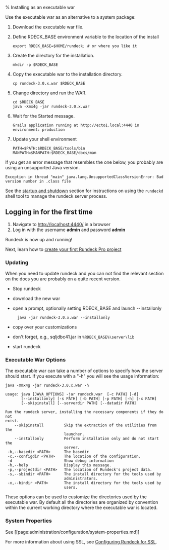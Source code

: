% Installing as an executable war

Use the executable war as an alternative to a system package:

1. Download the executable war file.
1. Define RDECK_BASE environment variable to the location of the install

    ~~~~~~~ {.bash}
    export RDECK_BASE=$HOME/rundeck; # or where you like it
    ~~~~~~~

1. Create the directory for the installation.

    ~~~~~~~ {.bash}
    mkdir -p $RDECK_BASE
    ~~~~~~~

1. Copy the executable war to the installation directory.

    ~~~~~~~ {.bash}
    cp rundeck-3.0.x.war $RDECK_BASE
    ~~~~~~~

1. Change directory and run the WAR.

    ~~~~~~~ {.bash}
    cd $RDECK_BASE    
    java -Xmx4g -jar rundeck-3.0.x.war
    ~~~~~~~

1. Wait for the Started message.

    ~~~~~~~
    Grails application running at http://ecto1.local:4440 in environment: production
    ~~~~~~~

1. Update your shell environment

    ~~~~~~~ {.bash}
    PATH=$PATH:$RDECK_BASE/tools/bin
    MANPATH=$MANPATH:$RDECK_BASE/docs/man
    ~~~~~~~


If you get an error message that resembles the one below, you probably
are using an unsupported Java version.

    Exception in thread "main" java.lang.UnsupportedClassVersionError: Bad version number in .class file

See the [startup and shutdown](../maintenance/startup-and-shutdown.html) section for
instructions on using the ``rundeckd`` shell tool to manage the
rundeck server process.

## Logging in for the first time

1. Navigate to [http://localhost:4440/](http://localhost:4440/user/login) in a browser
1. Log in with the username **admin** and password **admin**

Rundeck is now up and running!

Next, learn how to [create your first Rundeck Pro project](../../manual/getting-started.html#project-setup)

### Updating

When you need to update rundeck and you can not find the relevant section on the docs you are probably on a quite recent version.

* Stop rundeck
* download the new war
* open a prompt, optionally setting RDECK_BASE and launch --installonly

        java -jar rundeck-3.0.x.war --installonly

* copy over your customizations
* don't forget, e.g., sqljdbc41.jar in `%RDECK_BASE%\server\lib`
* start rundeck

### Executable War Options

The executable war can take a number of options to specify how the server should start. If you execute with a "-h" you will see the usage information:

~~~~~~~~~~~~~~~~~~~~~~~~~~~~~~~~~~~~~~~~~~~~~~~~~ {.bash}
java -Xmx4g -jar rundeck-3.0.x.war -h
~~~~~~~~~~~~~~~~~~~~~~~~~~~~~~~~~~~~~~~~~~~~~~~~~

    usage: java [JAVA_OPTIONS] -jar rundeck.war  [-c PATH] [-d]
           [--installonly] [-s PATH] [-b PATH] [-p PATH] [-h] [-x PATH]
           [--skipinstall] [--serverdir PATH] [--datadir PATH]

    Run the rundeck server, installing the necessary components if they do not
    exist.
        --skipinstall         Skip the extraction of the utilities from the
                              launcher.
        --installonly         Perform installation only and do not start the
                              server.
     -b,--basedir <PATH>      The basedir
     -c,--configdir <PATH>    The location of the configuration.
     -d                       Show debug information
     -h,--help                Display this message.
     -p,--projectdir <PATH>   The location of Rundeck's project data.
     -s,--sbindir <PATH>      The install directory for the tools used by
                              administrators.
     -x,--bindir <PATH>       The install directory for the tools used by
                              users.

These options can be used to customize the directories used by the executable war.
By default all the directories are organized by convention within the current
working directory where the executable war is located.

### System Properties

See [[page:administration/configuration/system-properties.md]]

For more information about using SSL, see [Configuring Rundeck for SSL](../security/configuring-ssl.html).
